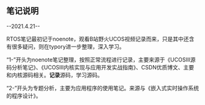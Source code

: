 ## 笔记说明

--2021.4.21--

RTOS笔记最初记于noenote，观看B站野火UCOS视频记录而来，只是其中还含有很多疑问，则在typory进一步整理，深入学习。 

“1-”开头为noenote笔记整理，按照正常流程进行记录，主要来源于《UCOSIII源码分析笔记》、《UCOSIII内核实现与应用开发实战指南》、CSDN优质博文、主要和内核源码相关。**记录**源码，学习源码。

“2-”开头为专题分析，主要为应用程序的使用笔记。来源与《嵌入式实时操作系统的程序设计》。

